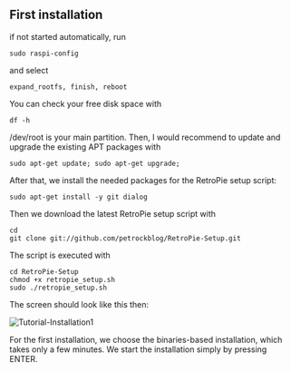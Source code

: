 ## First installation

if not started automatically, run

    sudo raspi-config

and select

    expand_rootfs, finish, reboot

You can check your free disk space with

    df -h

/dev/root is your main partition. Then, I would recommend to update and upgrade the existing APT packages with

    sudo apt-get update; sudo apt-get upgrade;

After that, we install the needed packages for the RetroPie setup script:

    sudo apt-get install -y git dialog

Then we download the latest RetroPie setup script with

    cd
    git clone git://github.com/petrockblog/RetroPie-Setup.git

The script is executed with

    cd RetroPie-Setup
    chmod +x retropie_setup.sh
    sudo ./retropie_setup.sh

The screen should look like this then:

![Tutorial-Installation1](https://github.com/petrockblog/RetroPie-Setup/raw/master/wiki/images/tutorial_installation1.png)

For the first installation, we choose the binaries-based installation, which takes only a few minutes. We start the installation simply by pressing ENTER.